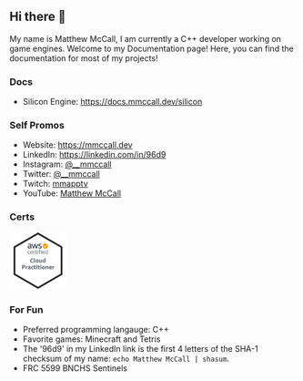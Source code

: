 ## Hi there 👋

My name is Matthew McCall, I am currently a C++ developer working on game engines. Welcome to my Documentation page! Here, you can find the documentation for most of my projects!

### Docs
- Silicon Engine: https://docs.mmccall.dev/silicon

### Self Promos
- Website: https://mmccall.dev
- LinkedIn: https://linkedin.com/in/96d9
- Instagram: [@__mmccall](https://instagram.com/__mmccall)
- Twitter: [@__mmccall](https://twitter.com/__mccall)
- Twitch: [mmapptv](https://twitch.tv/mmapptv)
- YouTube: [Matthew McCall](https://www.youtube.com/channel/UCW_31sZAGpg8DTO_aM09oeQ)

### Certs
[<img src="aws-certified-cloud-practitioner.png" width="100" height="100">](https://www.credly.com/badges/c769cb75-d5af-47f5-9d23-a86875acbdf0/public_url)

### For Fun 
- Preferred programming langauge: C++
- Favorite games: Minecraft and Tetris
- The '96d9' in my LinkedIn link is the first 4 letters of the SHA-1 checksum of my name: `echo Matthew McCall | shasum`.
- FRC 5599 BNCHS Sentinels
